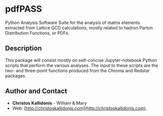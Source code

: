 # pdfPASS
Python Analysis Software Suite for the analysis of matrix elements extracted from Lattice QCD calculations,
mostly related to hadron Parton Distribution Functions, or PDFs.

## Description

This package will consist mostly on self-concise Jupyter-notebook Python scripts that perform the various analyses.
The input to these scripts are the two- and three-point functions produced from the Chroma and Redstar packages.

## Author and Contact

* **Christos Kallidonis** - William & Mary
* Web: [http://christoskallidonis.com](http://christoskallidonis.com).
